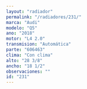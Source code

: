 ```yaml
---
layout: "radiador"
permalink: "/radiadores/231/"
marca: "Audi"
modelo: "Q5"
ano: "2018"
motor: "L4 2.0"
transmision: "Automática"
parte: "606463"
clima: "Con clima"
alto: "28 3/8"
ancho: "18 1/2"
observaciones: ""
id: "231"
---
```


